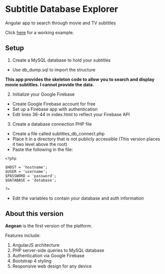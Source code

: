 Subtitle Database Explorer
==========================

Angular app to search through movie and TV subtitles

Click [here](https://subtitles.mjrinker.com) for a working example.

## Setup

1. Create a MySQL database to hold your subtitles
  * Use db_dump.sql to import the structure

**This app provides the skeleton code to allow you
to search and display movie subtitles. I cannot
provide the data.**

2. Initialize your Google Firebase
  * Create Google Firebase account for free
  * Set up a Firebase app with authentication
  * Edit lines 36-44 in index.html to reflect your Firebase API

3. Create a database connection PHP file
  * Create a file called subtitles_db_connect.php
  * Place it in a directory that is not publicly accessible
    (This version places it two level above the root)
  * Paste the following in the file:
```
<?php

$HOST = 'hostname';
$USER = 'username';
$PASSWORD = 'password';
$DATABASE = 'database';

?>
```
  * Edit the variables to contain your database and auth information


## About this version

**Aegean** is the first version of the platform.

Features include:

1. AngularJS architecture
2. PHP server-side queries to MySQL database
3. Authentication via Google Firebase
4. Bootstrap 4 styling
5. Responsive web design for any device